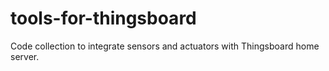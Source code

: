 # tools-for-thingsboard
Code collection to integrate sensors and actuators with Thingsboard home server.
